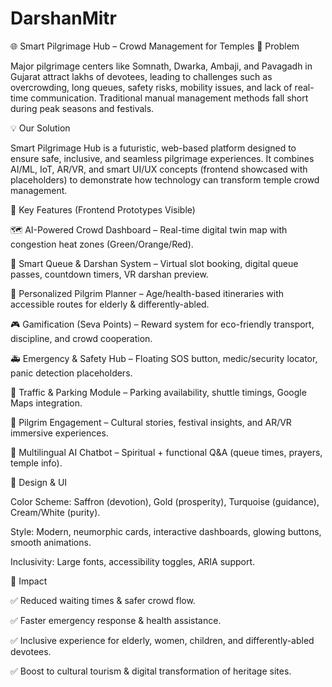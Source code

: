 # DarshanMitr
🌐 Smart Pilgrimage Hub – Crowd Management for Temples
🚩 Problem

Major pilgrimage centers like Somnath, Dwarka, Ambaji, and Pavagadh in Gujarat attract lakhs of devotees, leading to challenges such as overcrowding, long queues, safety risks, mobility issues, and lack of real-time communication. Traditional manual management methods fall short during peak seasons and festivals.

💡 Our Solution

Smart Pilgrimage Hub is a futuristic, web-based platform designed to ensure safe, inclusive, and seamless pilgrimage experiences.
It combines AI/ML, IoT, AR/VR, and smart UI/UX concepts (frontend showcased with placeholders) to demonstrate how technology can transform temple crowd management.

🌟 Key Features (Frontend Prototypes Visible)

🗺️ AI-Powered Crowd Dashboard – Real-time digital twin map with congestion heat zones (Green/Orange/Red).

📅 Smart Queue & Darshan System – Virtual slot booking, digital queue passes, countdown timers, VR darshan preview.

🧭 Personalized Pilgrim Planner – Age/health-based itineraries with accessible routes for elderly & differently-abled.

🎮 Gamification (Seva Points) – Reward system for eco-friendly transport, discipline, and crowd cooperation.

🚑 Emergency & Safety Hub – Floating SOS button, medic/security locator, panic detection placeholders.

🚗 Traffic & Parking Module – Parking availability, shuttle timings, Google Maps integration.

📖 Pilgrim Engagement – Cultural stories, festival insights, and AR/VR immersive experiences.

🤖 Multilingual AI Chatbot – Spiritual + functional Q&A (queue times, prayers, temple info).

🎨 Design & UI

Color Scheme: Saffron (devotion), Gold (prosperity), Turquoise (guidance), Cream/White (purity).

Style: Modern, neumorphic cards, interactive dashboards, glowing buttons, smooth animations.

Inclusivity: Large fonts, accessibility toggles, ARIA support.

🚀 Impact

✅ Reduced waiting times & safer crowd flow.

✅ Faster emergency response & health assistance.

✅ Inclusive experience for elderly, women, children, and differently-abled devotees.

✅ Boost to cultural tourism & digital transformation of heritage sites.
